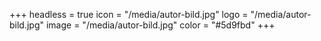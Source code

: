 +++
headless = true
icon = "/media/autor-bild.jpg"
logo = "/media/autor-bild.jpg"
image = "/media/autor-bild.jpg"
color = "#5d9fbd"
+++
